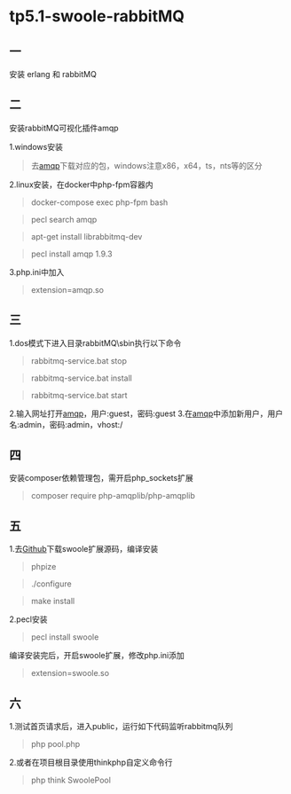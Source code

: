 # tp5.1-swoole-rabbitMQ

## 一
安装 erlang 和 rabbitMQ

## 二
安装rabbitMQ可视化插件amqp

1.windows安装
> 去[amqp](https://pecl.php.net/package/amqp)下载对应的包，windows注意x86，x64，ts，nts等的区分  

2.linux安装，在docker中php-fpm容器内
> docker-compose exec php-fpm bash

> pecl search amqp  

> apt-get install librabbitmq-dev  

> pecl install amqp 1.9.3  

3.php.ini中加入
> extension=amqp.so


## 三
1.dos模式下进入目录rabbitMQ\sbin执行以下命令
> rabbitmq-service.bat stop  

> rabbitmq-service.bat install  

> rabbitmq-service.bat start  

2.输入网址打开[amqp](http://127.0.0.1:15672/#/)，用户:guest，密码:guest
3.在[amqp](http://127.0.0.1:15672/#/)中添加新用户，用户名:admin，密码:admin，vhost:/

## 四
安装composer依赖管理包，需开启php_sockets扩展
> composer require php-amqplib/php-amqplib  

## 五

1.去[Github](https://github.com/swoole/swoole-src)下载swoole扩展源码，编译安装
> phpize

> ./configure

> make install

2.pecl安装
> pecl install swoole


编译安装完后，开启swoole扩展，修改php.ini添加
> extension=swoole.so

## 六

1.测试首页请求后，进入public，运行如下代码监听rabbitmq队列
> php pool.php

2.或者在项目根目录使用thinkphp自定义命令行
> php think SwoolePool

